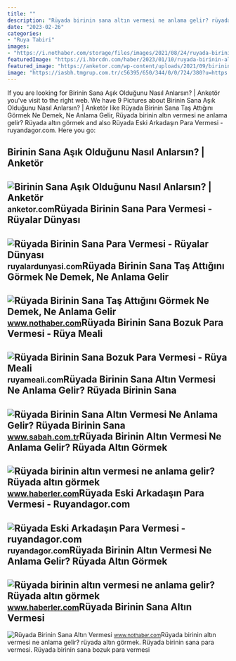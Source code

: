 ```yaml
---
title: ""
description: "Rüyada birinin sana altın vermesi ne anlama gelir? rüyada birinin sana"
date: "2023-02-26"
categories:
- "Ruya Tabiri"
images:
- "https://i.nothaber.com/storage/files/images/2021/08/24/ruyada-birinin-sana-tas-attigini-gormek-ne-anlama-gelir-1080x1920-6124eb2b99555.jpg"
featuredImage: "https://i.hbrcdn.com/haber/2023/01/10/ruyada-birinin-altin-vermesi-ne-anlama-gelir-15550734_7021_m.jpg"
featured_image: "https://anketor.com/wp-content/uploads/2021/09/birinin-sana-asik-oldugunu-nasil-anlarsin.jpg"
image: "https://iasbh.tmgrup.com.tr/c56395/650/344/0/0/724/380?u=https://isbh.tmgrup.com.tr/sbh/2022/06/22/ruyada-birinin-sana-altin-vermesi-ne-anlama-gelir-ruyada-birinin-sana-altin-vermesinin-anlami-1655895975260.jpg"
---
```


If you are looking for Birinin Sana Aşık Olduğunu Nasıl Anlarsın? | Anketör you've visit to the right web. We have 9 Pictures about Birinin Sana Aşık Olduğunu Nasıl Anlarsın? | Anketör like Rüyada Birinin Sana Taş Attığını Görmek Ne Demek, Ne Anlama Gelir, Rüyada birinin altın vermesi ne anlama gelir? Rüyada altın görmek and also Rüyada Eski Arkadaşın Para Vermesi - ruyandagor.com. Here you go:

Birinin Sana Aşık Olduğunu Nasıl Anlarsın? | Anketör
----------------------------------------------------

 ![Birinin Sana Aşık Olduğunu Nasıl Anlarsın? | Anketör](https://anketor.com/wp-content/uploads/2021/09/birinin-sana-asik-oldugunu-nasil-anlarsin.jpg) <small>anketor.com</small>Rüyada Birinin Sana Para Vermesi - Rüyalar Dünyası
--------------------------------------------------

 ![Rüyada Birinin Sana Para Vermesi - Rüyalar Dünyası](http://ruyalardunyasi.com/wp-content/uploads/2019/07/ruyada-birinin-sana-para-vermesi.jpg) <small>ruyalardunyasi.com</small>Rüyada Birinin Sana Taş Attığını Görmek Ne Demek, Ne Anlama Gelir
-----------------------------------------------------------------

 ![Rüyada Birinin Sana Taş Attığını Görmek Ne Demek, Ne Anlama Gelir](https://i.nothaber.com/storage/files/images/2021/08/24/ruyada-birinin-sana-tas-attigini-gormek-ne-anlama-gelir-1080x1920-6124eb2b99555.jpg) <small>www.nothaber.com</small>Rüyada Birinin Sana Bozuk Para Vermesi - Rüya Meali
---------------------------------------------------

 ![Rüyada Birinin Sana Bozuk Para Vermesi - Rüya Meali](http://ruyameali.com/wp-content/uploads/2018/09/yabanci-birinin-sana-bozuk-para-kumbarasi-vermesi-1024x640.jpg) <small>ruyameali.com</small>Rüyada Birinin Sana Altın Vermesi Ne Anlama Gelir? Rüyada Birinin Sana
----------------------------------------------------------------------

 ![Rüyada Birinin Sana Altın Vermesi Ne Anlama Gelir? Rüyada Birinin Sana](https://iasbh.tmgrup.com.tr/c56395/650/344/0/0/724/380?u=https://isbh.tmgrup.com.tr/sbh/2022/06/22/ruyada-birinin-sana-altin-vermesi-ne-anlama-gelir-ruyada-birinin-sana-altin-vermesinin-anlami-1655895975260.jpg) <small>www.sabah.com.tr</small>Rüyada Birinin Altın Vermesi Ne Anlama Gelir? Rüyada Altın Görmek
-----------------------------------------------------------------

 ![Rüyada birinin altın vermesi ne anlama gelir? Rüyada altın görmek](https://i.hbrcdn.com/haber/2023/01/10/ruyada-birinin-altin-vermesi-ne-anlama-gelir-15550734_7021_m.jpg) <small>www.haberler.com</small>Rüyada Eski Arkadaşın Para Vermesi - Ruyandagor.com
---------------------------------------------------

 ![Rüyada Eski Arkadaşın Para Vermesi - ruyandagor.com](https://images.ruyandagor.com/2017/04/birinin-sana-para-vermesi-1730.jpg) <small>ruyandagor.com</small>Rüyada Birinin Altın Vermesi Ne Anlama Gelir? Rüyada Altın Görmek
-----------------------------------------------------------------

 ![Rüyada birinin altın vermesi ne anlama gelir? Rüyada altın görmek](https://i.hbrcdn.com/haber/2023/01/10/ruyada-birinin-altin-vermesi-ne-anlama-gelir-15550734_7898_amp.jpg) <small>www.haberler.com</small>Rüyada Birinin Sana Altın Vermesi
---------------------------------

 ![Rüyada Birinin Sana Altın Vermesi](https://i.nothaber.com/storage/files/images/2021/08/27/ruyada-birinin-sana-altin-vermesi-ne-anlama-gelir-1080x1920-6128cc58d6b4f.jpg) <small>www.nothaber.com</small>Rüyada birinin altın vermesi ne anlama gelir? rüyada altın görmek. Rüyada birinin sana para vermesi. Rüyada birinin sana bozuk para vermesi
